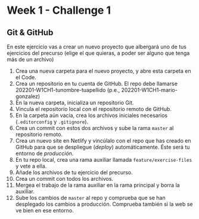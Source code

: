 # Week 1 - Challenge 1

## Git & GitHub

En este ejercicio vas a crear un nuevo proyecto que albergará uno de tus ejercicios del precurso (elige el que quieras, a poder ser alguno que tenga más de un archivo)

1. Crea una nueva carpeta para el nuevo proyecto, y abre esta carpeta en el Code.
2. Crea un repositorio en tu cuenta de GitHub. El repo debe llamarse 202201-W1CH1-tunombre-tuapellido (p.e., 202201-W1CH1-mario-gonzalez)
3. En la nueva carpeta, inicializa un repositorio Git.
4. Vincula el repositorio local con el repositorio remoto de GitHub.
5. En la carpeta aún vacía, crea los archivos iniciales necesarios (`.editorconfig` y `.gitignore`).
6. Crea un commit con estos dos archivos y sube la rama `master` al repositorio remoto.
7. Crea un nuevo site en Netlify y vincúlalo con el repo que has creado en GitHub para que se despliegue (_deploy_) automáticamente. Éste será tu entorno de _producción_.
8. En tu repo local, crea una rama auxiliar llamada `feature/exercise-files` y vete a ella.
9. Añade los archivos de tu ejercicio del precurso.
10. Crea un commit con todos los archivos.
11. Mergea el trabajo de la rama auxiliar en la rama principal y borra la auxiliar.
12. Sube los cambios de `master` al repo y comprueba que se han desplegado los cambios a producción. Comprueba también si la web se ve bien en ese entorno.
